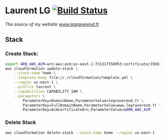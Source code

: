 #  Laurent LG [![Build Status](https://travis-ci.org/laurent-le-graverend/home.svg?branch=master)](https://travis-ci.org/laurent-le-graverend/home)

_The source of my website www.legraverend.fr_

## Stack

### Create Stack:

```bash
export ARN_AWS_ACM=arn:aws:acm:us-east-1:731317556953:certificate/35b8308f-dc2c-405d-86ed-16b9850d6188
aws cloudformation update-stack \
    --stack-name home \
    --template-body file://./cloudformation/template.yml \
    --region us-east-1 \
    --profile laurent \
    --capabilities CAPABILITY_IAM \
    --parameters \
        ParameterKey=DomainName,ParameterValue=legraverend.fr \
        ParameterKey=FullDomainName,ParameterValue=www.legraverend.fr \
        ParameterKey=AcmCertificateArn,ParameterValue=$ARN_AWS_ACM
```

### Delete Stack

```bash
aws cloudformation delete-stack --stack-name home --region us-east-1
```
